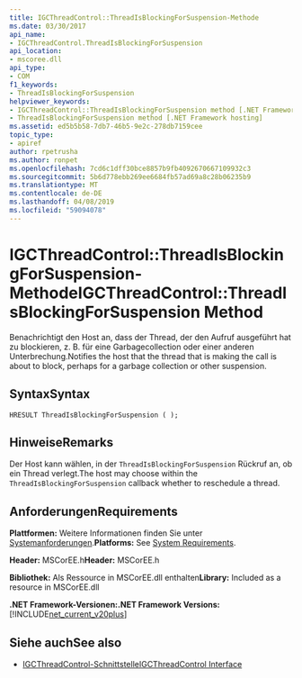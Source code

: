 ```yaml
---
title: IGCThreadControl::ThreadIsBlockingForSuspension-Methode
ms.date: 03/30/2017
api_name:
- IGCThreadControl.ThreadIsBlockingForSuspension
api_location:
- mscoree.dll
api_type:
- COM
f1_keywords:
- ThreadIsBlockingForSuspension
helpviewer_keywords:
- IGCThreadControl::ThreadIsBlockingForSuspension method [.NET Framework hosting]
- ThreadIsBlockingForSuspension method [.NET Framework hosting]
ms.assetid: ed5b5b58-7db7-46b5-9e2c-278db7159cee
topic_type:
- apiref
author: rpetrusha
ms.author: ronpet
ms.openlocfilehash: 7cd6c1dff30bce8857b9fb4092670667109932c3
ms.sourcegitcommit: 5b6d778ebb269ee6684fb57ad69a8c28b06235b9
ms.translationtype: MT
ms.contentlocale: de-DE
ms.lasthandoff: 04/08/2019
ms.locfileid: "59094078"
---
```

# <a name="igcthreadcontrolthreadisblockingforsuspension-method"></a><span data-ttu-id="90d83-102">IGCThreadControl::ThreadIsBlockingForSuspension-Methode</span><span class="sxs-lookup"><span data-stu-id="90d83-102">IGCThreadControl::ThreadIsBlockingForSuspension Method</span></span>
<span data-ttu-id="90d83-103">Benachrichtigt den Host an, dass der Thread, der den Aufruf ausgeführt hat zu blockieren, z. B. für eine Garbagecollection oder einer anderen Unterbrechung.</span><span class="sxs-lookup"><span data-stu-id="90d83-103">Notifies the host that the thread that is making the call is about to block, perhaps for a garbage collection or other suspension.</span></span>  
  
## <a name="syntax"></a><span data-ttu-id="90d83-104">Syntax</span><span class="sxs-lookup"><span data-stu-id="90d83-104">Syntax</span></span>  
  
```  
HRESULT ThreadIsBlockingForSuspension ( );  
```  
  
## <a name="remarks"></a><span data-ttu-id="90d83-105">Hinweise</span><span class="sxs-lookup"><span data-stu-id="90d83-105">Remarks</span></span>  
 <span data-ttu-id="90d83-106">Der Host kann wählen, in der `ThreadIsBlockingForSuspension` Rückruf an, ob ein Thread verlegt.</span><span class="sxs-lookup"><span data-stu-id="90d83-106">The host may choose within the `ThreadIsBlockingForSuspension` callback whether to reschedule a thread.</span></span>  
  
## <a name="requirements"></a><span data-ttu-id="90d83-107">Anforderungen</span><span class="sxs-lookup"><span data-stu-id="90d83-107">Requirements</span></span>  
 <span data-ttu-id="90d83-108">**Plattformen:** Weitere Informationen finden Sie unter [Systemanforderungen](../../../../docs/framework/get-started/system-requirements.md).</span><span class="sxs-lookup"><span data-stu-id="90d83-108">**Platforms:** See [System Requirements](../../../../docs/framework/get-started/system-requirements.md).</span></span>  
  
 <span data-ttu-id="90d83-109">**Header:** MSCorEE.h</span><span class="sxs-lookup"><span data-stu-id="90d83-109">**Header:** MSCorEE.h</span></span>  
  
 <span data-ttu-id="90d83-110">**Bibliothek:** Als Ressource in MSCorEE.dll enthalten</span><span class="sxs-lookup"><span data-stu-id="90d83-110">**Library:** Included as a resource in MSCorEE.dll</span></span>  
  
 **<span data-ttu-id="90d83-111">.NET Framework-Versionen:</span><span class="sxs-lookup"><span data-stu-id="90d83-111">.NET Framework Versions:</span></span>** [!INCLUDE[net_current_v20plus](../../../../includes/net-current-v20plus-md.md)]  
  
## <a name="see-also"></a><span data-ttu-id="90d83-112">Siehe auch</span><span class="sxs-lookup"><span data-stu-id="90d83-112">See also</span></span>

- [<span data-ttu-id="90d83-113">IGCThreadControl-Schnittstelle</span><span class="sxs-lookup"><span data-stu-id="90d83-113">IGCThreadControl Interface</span></span>](../../../../docs/framework/unmanaged-api/hosting/igcthreadcontrol-interface.md)

